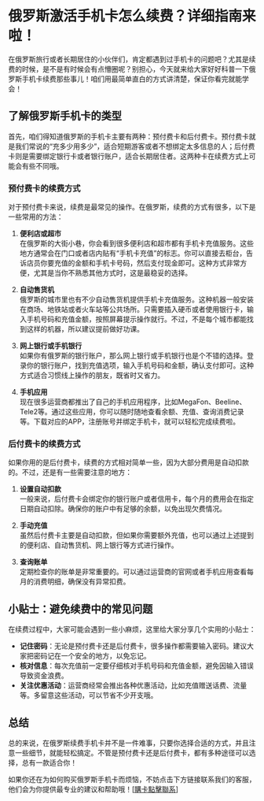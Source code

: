 # 俄罗斯激活手机卡怎么续费？详细指南来啦！

在俄罗斯旅行或者长期居住的小伙伴们，肯定都遇到过手机卡的问题吧？尤其是续费的时候，是不是有时候会有点懵圈呢？别担心，今天就来给大家好好科普一下俄罗斯手机卡续费那些事儿！咱们用最简单直白的方式讲清楚，保证你看完就能学会！

## 了解俄罗斯手机卡的类型

首先，咱们得知道俄罗斯的手机卡主要有两种：预付费卡和后付费卡。预付费卡就是我们常说的“充多少用多少”，适合短期游客或者不想绑定太多信息的人；后付费卡则是需要绑定银行卡或者银行账户，适合长期居住者。这两种卡在续费方式上可能会有些不同哦。

### 预付费卡的续费方式

对于预付费卡来说，续费是最常见的操作。在俄罗斯，续费的方式有很多，以下是一些常用的方法：

1. **便利店或超市**  
   在俄罗斯的大街小巷，你会看到很多便利店和超市都有手机卡充值服务。这些地方通常会在门口或者店内贴有“手机卡充值”的标志。你可以直接去柜台，告诉店员你要充值的金额和手机卡号码，然后支付现金即可。这种方式非常方便，尤其是当你不熟悉其他方式时，这是最稳妥的选择。

2. **自动售货机**  
   俄罗斯的城市里也有不少自动售货机提供手机卡充值服务。这种机器一般安装在商场、地铁站或者火车站等公共场所。只需要插入硬币或者使用银行卡，输入手机号码和充值金额，按照屏幕提示操作就行。不过，不是每个城市都能找到这样的机器，所以建议提前做好功课。

3. **网上银行或手机银行**  
   如果你有俄罗斯的银行账户，那么网上银行或手机银行也是个不错的选择。登录你的银行账户，找到充值选项，输入手机号码和金额，确认支付即可。这种方式适合习惯线上操作的朋友，既省时又省力。

4. **手机应用**  
   现在很多运营商都推出了自己的手机应用程序，比如MegaFon、Beeline、Tele2等。通过这些应用，你可以随时随地查看余额、充值、查询消费记录等。下载对应的APP，注册账号并绑定手机卡，就可以轻松完成续费啦。

### 后付费卡的续费方式

如果你用的是后付费卡，续费的方式相对简单一些，因为大部分费用是自动扣款的。不过，还是有一些需要注意的地方：

1. **设置自动扣款**  
   一般来说，后付费卡会绑定你的银行账户或者信用卡，每个月的费用会在指定日期自动扣除。确保你的账户中有足够的余额，以免出现欠费情况。

2. **手动充值**  
   虽然后付费卡主要是自动扣款，但如果你需要额外充值，也可以通过上述提到的便利店、自动售货机、网上银行等方式进行操作。

3. **查询账单**  
   定期检查你的账单是非常重要的。可以通过运营商的官网或者手机应用查看每月的消费明细，确保没有异常扣费。

## 小贴士：避免续费中的常见问题

在续费过程中，大家可能会遇到一些小麻烦，这里给大家分享几个实用的小贴士：

- **记住密码**：无论是预付费卡还是后付费卡，很多操作都需要输入密码。建议大家把密码记在一个安全的地方，以免忘记。
- **核对信息**：每次充值前一定要仔细核对手机号码和充值金额，避免因输入错误导致资金浪费。
- **关注优惠活动**：运营商经常会推出各种优惠活动，比如充值赠送话费、流量等。多留意这些活动，可以节省不少开支哦。

## 总结

总的来说，在俄罗斯续费手机卡并不是一件难事，只要你选择合适的方式，并且注意一些细节，就能轻松搞定。不管是预付费卡还是后付费卡，都有多种途径可以选择，总有一款适合你！

如果你还在为如何购买俄罗斯手机卡而烦恼，不妨点击下方链接联系我们的客服，他们会为你提供最专业的建议和帮助哦！[[購卡點擊聯系](https://t.me/s/SXDXQF)]